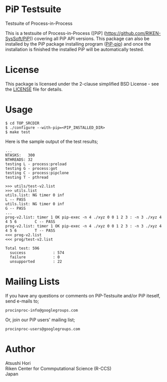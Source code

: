 # PiP Testsuite

Testsuite of Process-in-Process

This is a testsuite of Process-in-Process ([PiP]
(https://github.com/RIKEN-SysSoft/PiP)) covering all PiP API
versions.  This package can also be installed by the PiP package
installing program
([PiP-pip](https://github.com/RIKEN-SysSoft/PiP-pip)) and once the
installation is finished the installed PiP will be automatically
tested.

# License

This package is licensed under the 2-clause simplified BSD License -
see the [LICENSE](LICENSE) file for details.

# Usage

    $ cd TOP_SRCDIR
    $ ./configure --with-pip=<PIP_INSTALLED_DIR>
    $ make test

Here is the sample output of the test results;

    ...
    NTASKS:   300
    NTHREADS: 32
    testing L - process:preload
    testing G - process:got
    testing C - process:pipclone
    testing T - pthread
    
    >>> utils/test-v2.list
    >>> utils.list
    utils.list: NG timer 0 inf                                                         L -- PASS
    utils.list: NG timer 0 inf                                                         G -- PASS
    ...
    prog-v2.list: timer 1 OK pip-exec -n 4 ./xyz 0 0 1 2 3 : -n 3 ./xyz 4 4 5 6        C -- PASS
    prog-v2.list: timer 1 OK pip-exec -n 4 ./xyz 0 0 1 2 3 : -n 3 ./xyz 4 4 5 6        T -- PASS
    <<< prog-v2.list
    <<< prog/test-v2.list
    
    Total test: 596
      success            : 574
      failure            : 0
      unsupported        : 22

# Mailing Lists

If you have any questions or comments on PiP-Testsuite and/or PiP iteself, 
send e-mails to;

    procinproc-info@googlegroups.com

Or, join our PiP users' mailing list;

    procinproc-users@googlegroups.com

# Author

Atsushi Hori<br>
Riken Center for Commputational Science (R-CCS)<br>
Japan<br>
